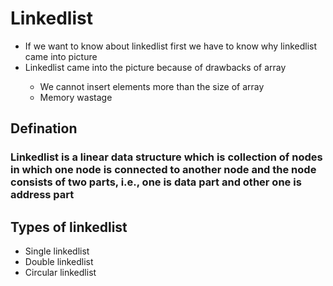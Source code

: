 # Linkedlist
<ul>
  <li>If we want to know about linkedlist first we have to know why linkedlist came into picture</li>
  <li>Linkedlist came into the picture because of drawbacks of array</li>
  <ul>
    <li>We cannot insert elements more than the size of array</li>
    <li>Memory wastage</li>
  </ul>
</ul>
<h2>Defination</h2>
<h3>Linkedlist is a linear data structure which is collection of nodes in which one node is connected to another node and the node consists of two parts, i.e., one is data part and other one is address part</h3>
<h2>Types of linkedlist</h2>
<ul>
  <li>Single linkedlist</li>
  <li>Double linkedlist</li>
  <li>Circular linkedlist</li>
</ul>
